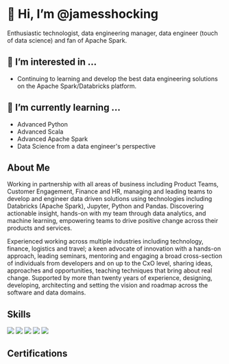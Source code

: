 # 👋 Hi, I’m @jamesshocking
Enthusiastic technologist, data engineering manager, data engineer (touch of data science) and fan of Apache Spark.

## 👀 I’m interested in ...
- Continuing to learning and develop the best data engineering solutions on the Apache Spark/Databricks platform.

## 🌱 I’m currently learning ...
- Advanced Python
- Advanced Scala
- Advanced Apache Spark
- Data Science from a data engineer's perspective

## About Me
Working in partnership with all areas of business including Product Teams, Customer Engagement, Finance and HR, managing and leading teams to develop and engineer data driven solutions using technologies including Databricks (Apache Spark), Jupyter, Python and Pandas. Discovering actionable insight, hands-on with my team through data analytics, and machine learning, empowering teams to drive positive change across their products and services.

Experienced working across multiple industries including technology, finance, logistics and travel; a keen advocate of innovation with a hands-on approach, leading seminars, mentoring and engaging a broad cross-section of individuals from developers and on up to the CxO level, sharing ideas, approaches and opportunities, teaching techniques that bring about real change. Supported by more than twenty years of experience, designing, developing, architecting and setting the vision and roadmap across the software and data domains.

## Skills

![](https://img.shields.io/badge/Code-Python-green?style=for-the-badge&logo=python&logoColor=white&color=2bbc8a)
![](https://img.shields.io/badge/Code-Scala-green?style=for-the-badge&logo=scala&logoColor=white&color=2bbc8a)
![](https://img.shields.io/badge/Engineering-Apache%20Spark-green?style=for-the-badge&logo=apache%20spark&logoColor=white&color=2bbc8a)
![](https://img.shields.io/badge/Engineering-Databricks-green?style=for-the-badge&logo=databricks&logoColor=white&color=2bbc8a)
![](https://img.shields.io/badge/Cloud-Amazon%20AWS-green?style=for-the-badge&logo=amazon-aws&logoColor=white&color=2bbc8a)

## Certifications

